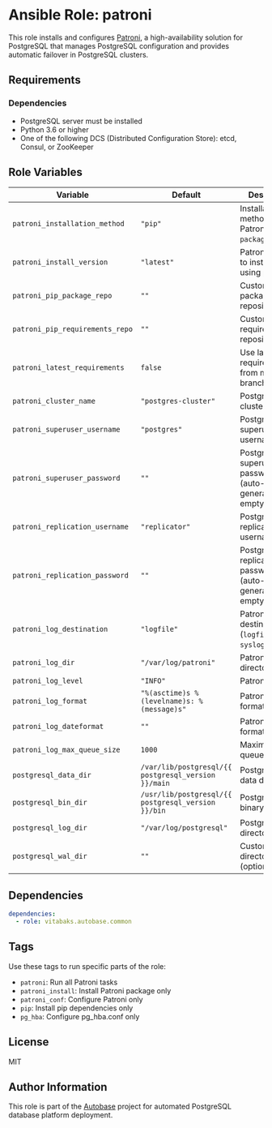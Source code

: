 # Ansible Role: patroni

This role installs and configures [Patroni](https://github.com/patroni/patroni), a high-availability solution for PostgreSQL that manages PostgreSQL configuration and provides automatic failover in PostgreSQL clusters.

## Requirements

### Dependencies

- PostgreSQL server must be installed
- Python 3.6 or higher
- One of the following DCS (Distributed Configuration Store): etcd, Consul, or ZooKeeper

## Role Variables

| Variable | Default | Description |
|----------|---------|-------------|
| `patroni_installation_method` | `"pip"` | Installation method for Patroni (`pip` or `packages`) |
| `patroni_install_version` | `"latest"` | Patroni version to install when using pip |
| `patroni_pip_package_repo` | `""` | Custom package repository URL |
| `patroni_pip_requirements_repo` | `""` | Custom requirements repository URL |
| `patroni_latest_requirements` | `false` | Use latest requirements.txt from master branch |
| `patroni_cluster_name` | `"postgres-cluster"` | PostgreSQL cluster name |
| `patroni_superuser_username` | `"postgres"` | PostgreSQL superuser username |
| `patroni_superuser_password` | `""` | PostgreSQL superuser password (auto-generated if empty) |
| `patroni_replication_username` | `"replicator"` | PostgreSQL replication user username |
| `patroni_replication_password` | `""` | PostgreSQL replication user password (auto-generated if empty) |
| `patroni_log_destination` | `"logfile"` | Patroni log destination (`logfile` or `syslog`) |
| `patroni_log_dir` | `"/var/log/patroni"` | Patroni log directory |
| `patroni_log_level` | `"INFO"` | Patroni log level |
| `patroni_log_format` | `"%(asctime)s %(levelname)s: %(message)s"` | Patroni log format |
| `patroni_log_dateformat` | `""` | Patroni log date format |
| `patroni_log_max_queue_size` | `1000` | Maximum log queue size |
| `postgresql_data_dir` | `/var/lib/postgresql/{{ postgresql_version }}/main` | PostgreSQL data directory |
| `postgresql_bin_dir` | `/usr/lib/postgresql/{{ postgresql_version }}/bin` | PostgreSQL binary directory |
| `postgresql_log_dir` | `"/var/log/postgresql"` | PostgreSQL log directory |
| `postgresql_wal_dir` | `""` | Custom WAL directory (optional) |

## Dependencies

```yaml
dependencies:
  - role: vitabaks.autobase.common
```

## Tags

Use these tags to run specific parts of the role:

- `patroni`: Run all Patroni tasks
- `patroni_install`: Install Patroni package only
- `patroni_conf`: Configure Patroni only
- `pip`: Install pip dependencies only
- `pg_hba`: Configure pg_hba.conf only

## License

MIT

## Author Information

This role is part of the [Autobase](https://github.com/vitabaks/autobase) project for automated PostgreSQL database platform deployment.

